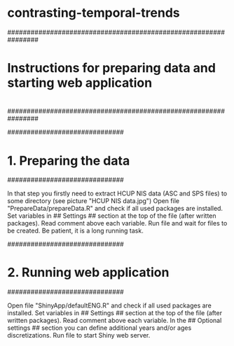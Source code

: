 # contrasting-temporal-trends

################################################################
#                                                              #
# Instructions for preparing data and starting web application #
#                                                              #
################################################################

##############################
# 1. Preparing the data      #
##############################

In that step you firstly need to extract HCUP NIS data (ASC and SPS files) to some directory (see picture "HCUP NIS data.jpg")
Open file "PrepareData/prepareData.R" and check if all used packages are installed.
Set variables in ## Settings ## section at the top of the file (after written packages).
Read comment above each variable.
Run file and wait for files to be created. Be patient, it is a long running task.

##############################
# 2. Running web application #
##############################

Open file "ShinyApp/defaultENG.R" and check if all used packages are installed.
Set variables in ## Settings ## section at the top of the file (after written packages).
Read comment above each variable.
In the ## Optional settings ## section you can define additional years and/or ages discretizations.
Run file to start Shiny web server.
